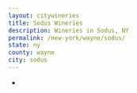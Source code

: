 ```yaml
---
layout: citywineries
title: Sodus Wineries
description: Wineries in Sodus, NY
permalink: /new-york/wayne/sodus/
state: ny
county: wayne
city: sodus
---
```

-
